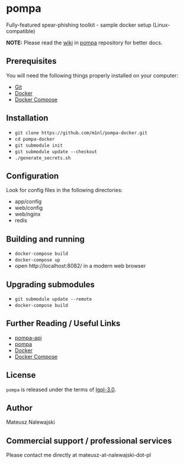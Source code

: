 # pompa

Fully-featured spear-phishing toolkit - sample docker setup (Linux-compatible)

**NOTE:** Please read the [wiki](https://github.com/m1nl/pompa/wiki/Getting-Started) in [pompa](https://github.com/m1nl/pompa) repository for better docs.

## Prerequisites

You will need the following things properly installed on your computer:

* [Git](https://git-scm.com/)
* [Docker](https://www.docker.com/)
* [Docker Compose](https://docs.docker.com/compose/)

## Installation

* `git clone https://github.com/m1nl/pompa-docker.git`
* `cd pompa-docker`
* `git submodule init`
* `git submodule update --checkout`
* `./generate_secrets.sh`

## Configuration

Look for config files in the following directories:

* app/config
* web/config
* web/nginx
* redis

## Building and running

* `docker-compose build`
* `docker-compose up`
* open http://localhost:8082/ in a modern web browser

## Upgrading submodules

* `git submodule update --remote`
* `docker-compose build`

## Further Reading / Useful Links

* [pompa-api](https://github.com/m1nl/pompa-api)
* [pompa](https://github.com/m1nl/pompa)
* [Docker](https://www.docker.com/)
* [Docker Compose](https://docs.docker.com/compose/)

## License
`pompa` is released under the terms of [lgpl-3.0](LICENSE).

## Author

Mateusz Nalewajski

## Commercial support / professional services

Please contact me directly at mateusz-at-nalewajski-dot-pl
